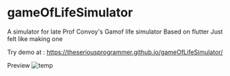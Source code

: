 # gameOfLifeSimulator

A simulator for late Prof Convoy's Gamof life simulator
Based on flutter
Just felt like making one

Try demo at : https://theseriousprogrammer.github.io/gameOfLifeSimulator/

Preview
![temp](https://user-images.githubusercontent.com/26043350/138443480-228eb5c4-c6b5-4a05-9bac-025f196c86e8.gif)
